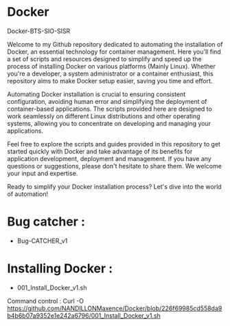 # Docker
Docker-BTS-SIO-SISR

Welcome to my Github repository dedicated to automating the installation of Docker, an essential technology for container management. Here you'll find a set of scripts and resources designed to simplify and speed up the process of installing Docker on various platforms (Mainly Linux). Whether you're a developer, a system administrator or a container enthusiast, this repository aims to make Docker setup easier, saving you time and effort.

Automating Docker installation is crucial to ensuring consistent configuration, avoiding human error and simplifying the deployment of container-based applications. The scripts provided here are designed to work seamlessly on different Linux distributions and other operating systems, allowing you to concentrate on developing and managing your applications.

Feel free to explore the scripts and guides provided in this repository to get started quickly with Docker and take advantage of its benefits for application development, deployment and management. If you have any questions or suggestions, please don't hesitate to share them. We welcome your input and expertise.

Ready to simplify your Docker installation process? Let's dive into the world of automation!


# Bug catcher :
 - Bug-CATCHER_v1

# Installing Docker : 
 - 001_Install_Docker_v1.sh

Command control :
Curl -O https://github.com/NANDILLONMaxence/Docker/blob/226f69985cd558da9b4b6b07a9352e1e242a6796/001_Install_Docker_v1.sh
